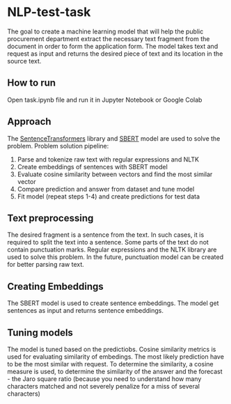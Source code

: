 # NLP-test-task
The goal to create a machine learning model that will help the public procurement department extract the necessary text fragment from the document in order to form the application form. The model takes text and request as input and returns the desired piece of text and its location in the source text.

## How to run
Open task.ipynb file and run it in Jupyter Notebook or Google Colab 

## Approach 
The [SentenceTransformers](https://github.com/UKPLab/sentence-transformers) library and [SBERT](https://arxiv.org/pdf/1908.10084.pdf) model are used to solve the problem. Problem solution pipeline:
1) Parse and tokenize raw text with regular expressions and NLTK
2) Create embeddings of sentences with SBERT model
3) Evaluate cosine similarity between vectors and find the most similar vector
4) Compare prediction and answer from dataset and tune model
5) Fit model (repeat steps 1-4) and create predictions for test data

## Text preprocessing

The desired fragment is a sentence from the text. In such cases, it is required to split the text into a sentence. Some parts of the text do not contain punctuation marks. Regular expressions and the NLTK library are used to solve this problem. In the future, punctuation model can be created for better parsing raw text.

## Creating Embeddings

The SBERT model is used to create sentence embeddings. The model get sentences as input and returns sentence embeddings.

## Tuning models

The model is tuned based on the predictiobs. Cosine similarity metrics is used for evaluating similarity of embedings. The most likely prediction have to be the most similar with request. To determine the similarity, a cosine measure is used, to determine the similarity of the answer and the forecast - the Jaro square ratio (because you need to understand how many characters matched and not severely penalize for a miss of several characters)
